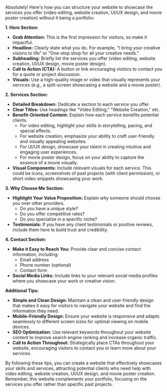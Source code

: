Absolutely! Here's how you can structure your website to showcase the services you offer (video editing, website creation, UI/UX design, and movie poster creation) without it being a portfolio:

**1. Hero Section:**

* **Grab Attention:** This is the first impression for visitors, so make it impactful.
* **Headline:** Clearly state what you do.  For example, "I bring your creative visions to life" or "One-stop shop for all your creative needs."
* **Subheading:** Briefly list the services you offer (video editing, website creation, UI/UX design, movie poster design). 
* **Call to Action (CTA):**  A button or link encouraging visitors to contact you for a quote or project discussion. 
* **Visuals:**  Use a high-quality image or video that visually represents your services (e.g., a split-screen showcasing a website and a movie poster).

**2. Services Section:**

* **Detailed Breakdown:**  Dedicate a section to each service you offer. 
* **Clear Titles:** Use headings like "Video Editing," "Website Creation," etc. 
* **Benefit-Oriented Content:** Explain how each service benefits potential clients. 
    * For video editing, highlight your skills in storytelling, pacing, and special effects. 
    * For website creation, emphasize your ability to craft user-friendly and visually appealing websites.
    * For UI/UX design, showcase your talent in creating intuitive and engaging user experiences.
    * For movie poster design, focus on your ability to capture the essence of a movie visually.
* **Visual Components:** Include relevant visuals for each service. This could be icons, screenshots of past projects (with client permission), or short video snippets showcasing your work.

**3. Why Choose Me Section:**

* **Highlight Your Value Proposition:**  Explain why someone should choose you over other providers. 
    *  Do you have a unique style? 
    *  Do you offer competitive rates? 
    *  Do you specialize in a specific niche? 
* **Testimonials:** If you have any client testimonials or positive reviews, include them here to build trust and credibility. 

**4. Contact Section:**

* **Make it Easy to Reach You:** Provide clear and concise contact information, including:
    * Email address
    * Phone number (optional)
    * Contact form
* **Social Media Links:** Include links to your relevant social media profiles where you showcase your work or creative vision.

**Additional Tips:**

* **Simple and Clean Design:**  Maintain a clean and user-friendly design that makes it easy for visitors to navigate your website and find the information they need.
* **Mobile-Friendly Design:** Ensure your website is responsive and adapts seamlessly to different screen sizes for optimal viewing on mobile devices.
* **SEO Optimization:**  Use relevant keywords throughout your website content to improve search engine ranking and increase organic traffic. 
* **Call to Action Throughout:**  Strategically place CTAs throughout your website, encouraging visitors to contact you or learn more about your services.

By following these tips, you can create a website that effectively showcases your skills and services, attracting potential clients who need help with video editing, website creation, UI/UX design, and movie poster creation.  Remember,  this website complements your portfolio, focusing on the services you offer rather than specific past projects.
